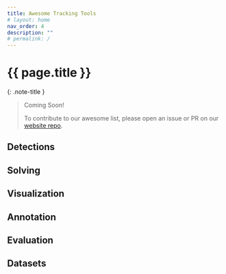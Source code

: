 ```yaml
---
title: Awesome Tracking Tools
# layout: home
nav_order: 4
description: ""
# permalink: /
---
```


# {{ page.title }}

{: .note-title }
> Coming Soon!
>
> To contribute to our awesome list, please open an issue or PR on our [website repo](https://github.com/live-image-tracking-tools/live-image-tracking-tools.github.io).


## Detections 

## Solving

## Visualization

## Annotation

## Evaluation

## Datasets